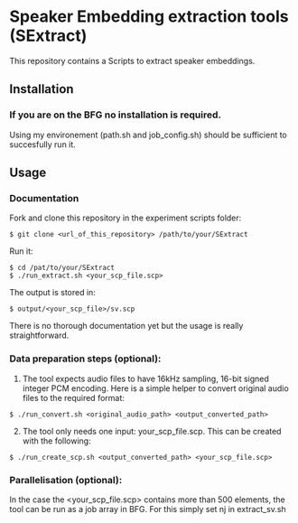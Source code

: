 # Speaker Embedding extraction tools (SExtract)
This repository contains a Scripts to extract speaker embeddings.

## Installation
### If you are on the BFG no installation is required.
Using my environement (path.sh and job_config.sh) should be sufficient to succesfully run it.

## Usage

### Documentation

Fork and clone this repository in the experiment scripts folder:
```shell
$ git clone <url_of_this_repository> /path/to/your/SExtract
```
Run it:
```shell
$ cd /pat/to/your/SExtract
$ ./run_extract.sh <your_scp_file.scp>
```

The output is stored in:
```shell
$ output/<your_scp_file>/sv.scp
```

There is no thorough documentation yet but the usage is really straightforward.

### Data preparation steps (optional):

1. The tool expects audio files to have 16kHz sampling, 16-bit signed integer PCM encoding. Here is a simple helper to convert original audio files to the required format:
```shell
$ ./run_convert.sh <original_audio_path> <output_converted_path>
```
2. The tool only needs one input: your_scp_file.scp. This can be created with the following:
```shell
$ ./run_create_scp.sh <output_converted_path> <your_scp_file.scp>
```

### Parallelisation (optional):
In the case the <your_scp_file.scp> contains more than 500 elements, the tool can be run as a job array in BFG. For this simply set nj in extract_sv.sh
